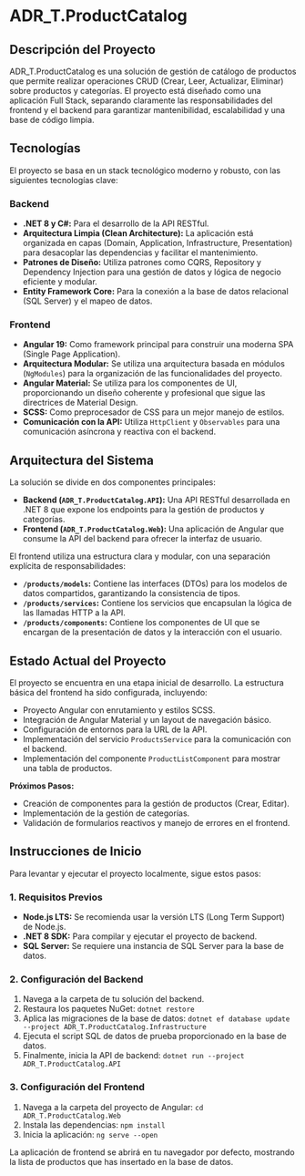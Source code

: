 # ADR_T.ProductCatalog

## Descripción del Proyecto

ADR_T.ProductCatalog es una solución de gestión de catálogo de productos que permite realizar operaciones CRUD (Crear, Leer, Actualizar, Eliminar) sobre productos y categorías. El proyecto está diseñado como una aplicación Full Stack, separando claramente las responsabilidades del frontend y el backend para garantizar mantenibilidad, escalabilidad y una base de código limpia.

## Tecnologías

El proyecto se basa en un stack tecnológico moderno y robusto, con las siguientes tecnologías clave:

### Backend

* **.NET 8 y C#:** Para el desarrollo de la API RESTful.
* **Arquitectura Limpia (Clean Architecture):** La aplicación está organizada en capas (Domain, Application, Infrastructure, Presentation) para desacoplar las dependencias y facilitar el mantenimiento.
* **Patrones de Diseño:** Utiliza patrones como CQRS, Repository y Dependency Injection para una gestión de datos y lógica de negocio eficiente y modular.
* **Entity Framework Core:** Para la conexión a la base de datos relacional (SQL Server) y el mapeo de datos.

### Frontend

* **Angular 19:** Como framework principal para construir una moderna SPA (Single Page Application).
* **Arquitectura Modular:** Se utiliza una arquitectura basada en módulos (`NgModules`) para la organización de las funcionalidades del proyecto.
* **Angular Material:** Se utiliza para los componentes de UI, proporcionando un diseño coherente y profesional que sigue las directrices de Material Design.
* **SCSS:** Como preprocesador de CSS para un mejor manejo de estilos.
* **Comunicación con la API:** Utiliza `HttpClient` y `Observables` para una comunicación asíncrona y reactiva con el backend.

## Arquitectura del Sistema

La solución se divide en dos componentes principales:

* **Backend (`ADR_T.ProductCatalog.API`):** Una API RESTful desarrollada en .NET 8 que expone los endpoints para la gestión de productos y categorías.
* **Frontend (`ADR_T.ProductCatalog.Web`):** Una aplicación de Angular que consume la API del backend para ofrecer la interfaz de usuario.

El frontend utiliza una estructura clara y modular, con una separación explícita de responsabilidades:
-   **`/products/models`:** Contiene las interfaces (DTOs) para los modelos de datos compartidos, garantizando la consistencia de tipos.
-   **`/products/services`:** Contiene los servicios que encapsulan la lógica de las llamadas HTTP a la API.
-   **`/products/components`:** Contiene los componentes de UI que se encargan de la presentación de datos y la interacción con el usuario.

## Estado Actual del Proyecto

El proyecto se encuentra en una etapa inicial de desarrollo. La estructura básica del frontend ha sido configurada, incluyendo:
* Proyecto Angular con enrutamiento y estilos SCSS.
* Integración de Angular Material y un layout de navegación básico.
* Configuración de entornos para la URL de la API.
* Implementación del servicio `ProductsService` para la comunicación con el backend.
* Implementación del componente `ProductListComponent` para mostrar una tabla de productos.

**Próximos Pasos:**
* Creación de componentes para la gestión de productos (Crear, Editar).
* Implementación de la gestión de categorías.
* Validación de formularios reactivos y manejo de errores en el frontend.

## Instrucciones de Inicio

Para levantar y ejecutar el proyecto localmente, sigue estos pasos:

### 1. Requisitos Previos

* **Node.js LTS:** Se recomienda usar la versión LTS (Long Term Support) de Node.js.
* **.NET 8 SDK:** Para compilar y ejecutar el proyecto de backend.
* **SQL Server:** Se requiere una instancia de SQL Server para la base de datos.

### 2. Configuración del Backend

1.  Navega a la carpeta de tu solución del backend.
2.  Restaura los paquetes NuGet: `dotnet restore`
3.  Aplica las migraciones de la base de datos: `dotnet ef database update --project ADR_T.ProductCatalog.Infrastructure`
4.  Ejecuta el script SQL de datos de prueba proporcionado en la base de datos.
5.  Finalmente, inicia la API de backend: `dotnet run --project ADR_T.ProductCatalog.API`

### 3. Configuración del Frontend

1.  Navega a la carpeta del proyecto de Angular: `cd ADR_T.ProductCatalog.Web`
2.  Instala las dependencias: `npm install`
3.  Inicia la aplicación: `ng serve --open`

La aplicación de frontend se abrirá en tu navegador por defecto, mostrando la lista de productos que has insertado en la base de datos.
